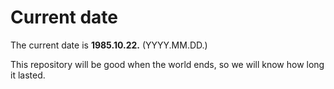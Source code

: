 # Current date

The current date is **1985.10.22.** (YYYY.MM.DD.)

This repository will be good when the world ends, so we will know how long it lasted.